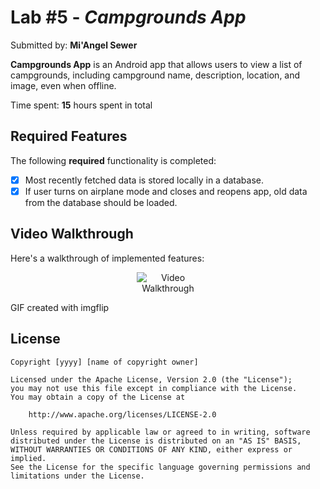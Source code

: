 # Lab #5 - *Campgrounds App*

Submitted by: **Mi'Angel Sewer**

**Campgrounds App** is an Android app that allows users to view a list of campgrounds, including campground name, description, location, and image, even when offline.

Time spent: **15** hours spent in total

## Required Features

The following **required** functionality is completed:

* [x] Most recently fetched data is stored locally in a database.
* [x] If user turns on airplane mode and closes and reopens app, old data from the database should be loaded.

## Video Walkthrough

Here's a walkthrough of implemented features:

<p align="center">
  <img src="https://i.imgflip.com/a7p9az.gif" alt="Video Walkthrough" style="max-width:100; height:auto;" />
</p>

<!-- Replace this with whatever GIF tool you used! -->
GIF created with imgflip  
<!--[imgflip](https://imgflip.com/gif-maker)-->

## License

    Copyright [yyyy] [name of copyright owner]

    Licensed under the Apache License, Version 2.0 (the "License");
    you may not use this file except in compliance with the License.
    You may obtain a copy of the License at

        http://www.apache.org/licenses/LICENSE-2.0

    Unless required by applicable law or agreed to in writing, software
    distributed under the License is distributed on an "AS IS" BASIS,
    WITHOUT WARRANTIES OR CONDITIONS OF ANY KIND, either express or implied.
    See the License for the specific language governing permissions and
    limitations under the License.
